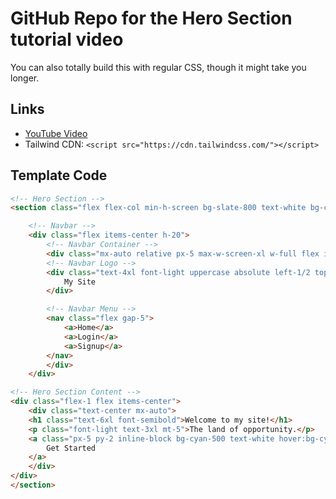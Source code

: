 # GitHub Repo for the Hero Section tutorial video

You can also totally build this with regular CSS, though it might take you longer.

## Links
- [YouTube Video](https://youtu.be/4wGgkZ7rY9k)
- Tailwind CDN: `<script src="https://cdn.tailwindcss.com/"></script>`


## Template Code
```html
<!-- Hero Section -->
<section class="flex flex-col min-h-screen bg-slate-800 text-white bg-center bg-cover bg-blend-overlay bg-fixed bg-black/30" style="background-image: url('https://source.unsplash.com/random/')">

    <!-- Navbar -->
    <div class="flex items-center h-20">
        <!-- Navbar Container -->
        <div class="mx-auto relative px-5 max-w-screen-xl w-full flex items-center justify-end">
        <!-- Navbar Logo -->
        <div class="text-4xl font-light uppercase absolute left-1/2 top-1/2 -translate-y-1/2 -translate-x-1/2">
            My Site
        </div>

        <!-- Navbar Menu -->
        <nav class="flex gap-5">
            <a>Home</a>
            <a>Login</a>
            <a>Signup</a>
        </nav>
        </div>
    </div>

<!-- Hero Section Content -->
<div class="flex-1 flex items-center">
    <div class="text-center mx-auto">
    <h1 class="text-6xl font-semibold">Welcome to my site!</h1>
    <p class="font-light text-3xl mt-5">The land of opportunity.</p>
    <a class="px-5 py-2 inline-block bg-cyan-500 text-white hover:bg-cyan-400 transition-colors mt-10" href="">
        Get Started
    </a>
    </div>
</div>
</section>
```